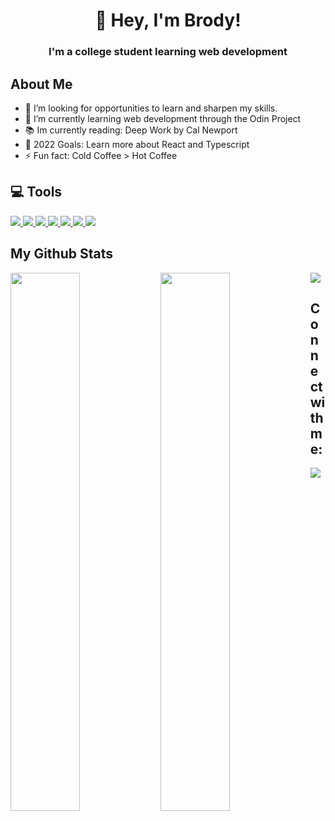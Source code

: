 <h1 align="center">👋 Hey, I'm Brody!</h1>
<h3 align="center">I'm a college student learning web development</h3>

## About Me
- 🔭 I’m looking for opportunities to learn and sharpen my skills.
- 🌱 I’m currently learning web development through the Odin Project
- 📚 Im currently reading: Deep Work by Cal Newport
- 🥅 2022 Goals: Learn more about React and Typescript
- ⚡ Fun fact: Cold Coffee > Hot Coffee

## 💻 Tools
<p align="left"> 
    <a href="https://developer.mozilla.org/en-US/docs/Web/JavaScript" target="_blank"> 
    <img src="https://img.icons8.com/color/48/000000/javascript.png"/> </a> 
    <a href="https://www.typescriptlang.org/" target="_blank"> 
        <img src="https://img.icons8.com/color/48/000000/typescript.png"/>
        </a>
    <a href="https://www.w3.org/html/" target="_blank"> <img src="https://img.icons8.com/color/48/000000/html-5.png"/> </a> 
    <a href="https://www.w3schools.com/css/" target="_blank"> <img src="https://img.icons8.com/color/48/000000/css3.png"/> </a> 
    <a href="https://git-scm.com/" target="_blank"> <img src="https://img.icons8.com/color/48/000000/git.png"/> </a> 
    <a href="" target="_blank"> <img src="https://img.icons8.com/color/48/000000/react-native.png"/> </a> 
    <img src="https://img.icons8.com/color/48/000000/chakra-ui.png"/>

</p>

## My Github Stats

<img align="left" width="47%" src="https://github-readme-stats-brodypen.vercel.app/api?username=Brodypen&show_icons=true&theme=dracula" />
<img align="left" width="47%" src="https://github-readme-stats-brodypen.vercel.app/api/top-langs/?username=Brodypen&layout=compact&theme=dracula" />
<img src="https://komarev.com/ghpvc/?username=Brodypen&color=dd6387&style=for-the-badge" />

## Connect with me:
<p align="left">
<a href = "https://www.linkedin.com/in/BrodyPen/"><img src="https://img.icons8.com/fluent/48/000000/linkedin.png"/></a>
</p>
